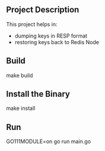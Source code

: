 ## Project Description
This project helps in:
* dumping keys in RESP format
* restoring keys back to Redis Node

## Build
make build

## Install the Binary 
make install

## Run
GO111MODULE=on go run main.go
